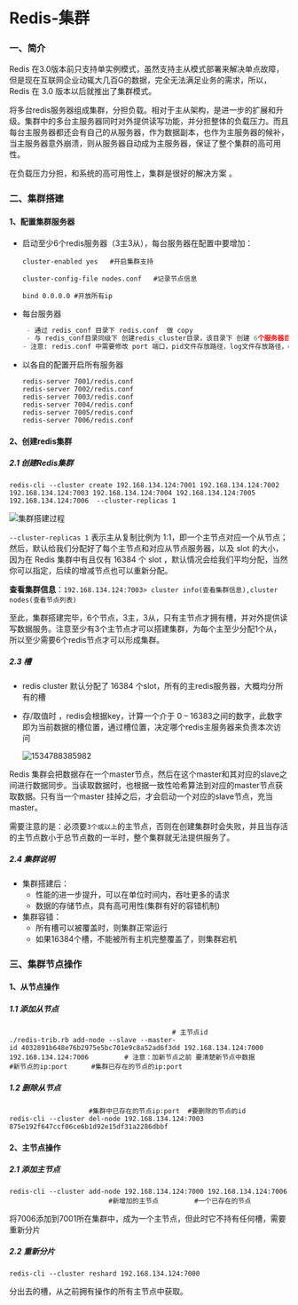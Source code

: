 # Redis-集群 

### 一、简介

Redis 在3.0版本前只支持单实例模式，虽然支持主从模式部署来解决单点故障，但是现在互联网企业动辄大几百G的数据，完全无法满足业务的需求，所以，Redis 在 3.0 版本以后就推出了集群模式。 

将多台redis服务器组成集群，分担负载。相对于主从架构，是进一步的扩展和升级。集群中的多台主服务器同时对外提供读写功能，并分担整体的负载压力。而且每台主服务器都还会有自己的从服务器，作为数据副本，也作为主服务器的候补，当主服务器意外崩溃，则从服务器自动成为主服务器，保证了整个集群的高可用性。

在负载压力分担，和系统的高可用性上，集群是很好的解决方案 。



### 二、集群搭建

#### 1、配置集群服务器

- 启动至少6个redis服务器（3主3从），每台服务器在配置中要增加： 

  ```
  cluster-enabled yes   #开启集群支持
  
  cluster-config-file nodes.conf   #记录节点信息
  
  bind 0.0.0.0 #开放所有ip
  ```

- 每台服务器

  ~~~python
   - 通过 redis_conf 目录下 redis.conf  做 copy
   - 与 redis_conf目录同级下 创建redis_cluster目录，该目录下 创建 6个服务器目录，每个目录下配置各自	redis.conf文件即可
  - 注意: redis.conf 中需要修改 port 端口，pid文件存放路径，log文件存放路径，dir 存放目录， cluster集群支持
  ~~~
  
  
  
- 以各自的配置开启所有服务器 

  ```
  redis-server 7001/redis.conf
  redis-server 7002/redis.conf
  redis-server 7003/redis.conf
  redis-server 7004/redis.conf
  redis-server 7005/redis.conf
  redis-server 7006/redis.conf
  ```

  

#### 2、创建redis集群

##### 2.1  创建Redis集群

```
redis-cli --cluster create 192.168.134.124:7001 192.168.134.124:7002 192.168.134.124:7003 192.168.134.124:7004 192.168.134.124:7005 192.168.134.124:7006  --cluster-replicas 1
```

![集群搭建过程](.\Redis-pic\集群搭建过程.gif)

`--cluster-replicas 1` 表示主从复制比例为 1:1，即一个主节点对应一个从节点；然后，默认给我们分配好了每个主节点和对应从节点服务器，以及 slot 的大小，因为在 Redis 集群中有且仅有 16384 个 slot ，默认情况会给我们平均分配，当然你可以指定，后续的增减节点也可以重新分配。 

**查看集群信息**：`192.168.134.124:7003> cluster info(查看集群信息),cluster nodes(查看节点列表)    `

至此，集群搭建完毕，6个节点，3主，3从，只有主节点才拥有槽，并对外提供读写数据服务。注意至少有3个主节点才可以搭建集群，为每个主至少分配1个从，所以至少需要6个redis节点才可以形成集群。



##### 2.3 槽

- redis cluster 默认分配了 16384 个slot，所有的主redis服务器，大概均分所有的槽 

- 存/取值时 ，redis会根据key，计算一个介于  0 – 16383之间的数字，此数字即为当前数据的槽位置，通过槽位置，决定哪个redis主服务器来负责本次访问

  

  ![1534788385982](.\Redis-pic\1534788385982.png)

Redis 集群会把数据存在一个master节点，然后在这个master和其对应的slave之间进行数据同步。当读取数据时，也根据一致性哈希算法到对应的master节点获取数据。只有当一个master 挂掉之后，才会启动一个对应的slave节点，充当master。

需要注意的是：必须要`3个或以上`的主节点，否则在创建集群时会失败，并且当存活的主节点数小于总节点数的一半时，整个集群就无法提供服务了。



##### 2.4 集群说明

- 集群搭建后：
  - 性能的进一步提升，可以在单位时间内，吞吐更多的请求
  - 数据的存储节点，具有高可用性(集群有好的容错机制)
- 集群容错：
  - 所有槽可以被覆盖时，则集群正常运行 
  - 如果16384个槽，不能被所有主机完整覆盖了，则集群宕机



### 三、集群节点操作

#### 1、从节点操作

##### 1.1 添加从节点

```shell
										 # 主节点id
./redis-trib.rb add-node --slave --master-id 4032891b648e76b2975e5bc701e9c8a52ad6f3dd 192.168.134.124:7000 192.168.134.124:7006         # 注意：加新节点之前 要清楚新节点中数据
#新节点的ip:port      #集群已存在的节点的ip:port
```

##### 1.2 删除从节点

```shell
					#集群中已存在的节点ip:port  #要删除的节点的id
redis-cli --cluster del-node 192.168.134.124:7003  875e192f647ccf06ce6b1d92e15df31a2286dbbf 
```



#### 2、主节点操作

##### 2.1 添加主节点

```shell
redis-cli --cluster add-node 192.168.134.124:7000 192.168.134.124:7006
                         #新增加的主节点         #一个已存在的节点
```

将7006添加到7001所在集群中，成为一个主节点，但此时它不持有任何槽，需要重新分片

##### 2.2 重新分片

```
redis-cli --cluster reshard 192.168.134.124:7000
```

分出去的槽，从之前拥有操作的所有主节点中获取。